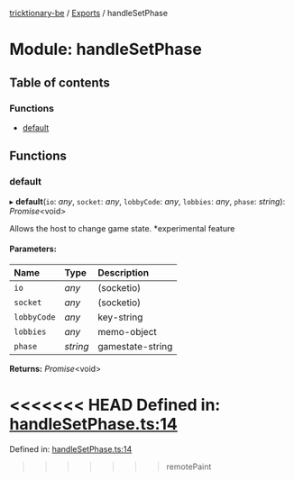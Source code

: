 [tricktionary-be](../README.md) / [Exports](../modules.md) / handleSetPhase

# Module: handleSetPhase

## Table of contents

### Functions

- [default](handlesetphase.md#default)

## Functions

### default

▸ **default**(`io`: *any*, `socket`: *any*, `lobbyCode`: *any*, `lobbies`: *any*, `phase`: *string*): *Promise*<void\>

Allows the host to change game state. *experimental feature

#### Parameters:

Name | Type | Description |
:------ | :------ | :------ |
`io` | *any* | (socketio)   |
`socket` | *any* | (socketio)   |
`lobbyCode` | *any* | key-string   |
`lobbies` | *any* | memo-object   |
`phase` | *string* | gamestate-string    |

**Returns:** *Promise*<void\>

<<<<<<< HEAD
Defined in: [handleSetPhase.ts:14](https://github.com/story-squad/tricktionary-be/blob/e2df648/src/sockets/handleSetPhase.ts#L14)
=======
Defined in: [handleSetPhase.ts:14](https://github.com/story-squad/tricktionary-be/blob/50f8f84/src/sockets/handleSetPhase.ts#L14)
>>>>>>> remotePaint
